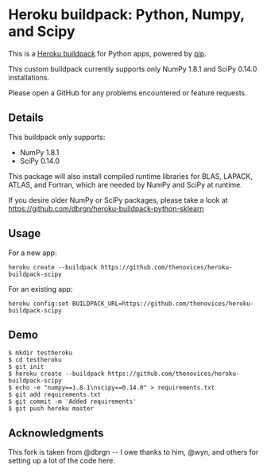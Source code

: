 Heroku buildpack: Python, Numpy, and Scipy
====================================================

This is a [Heroku buildpack](http://devcenter.heroku.com/articles/buildpacks)
for Python apps, powered by [pip](http://www.pip-installer.org/).

This custom buildpack currently supports only NumPy 1.8.1 and SciPy 0.14.0
installations.

Please open a GitHub for any problems encountered or feature requests.

Details
-------

This buildpack only supports:

- NumPy 1.8.1
- SciPy 0.14.0

This package will also install compiled runtime libraries for BLAS, LAPACK,
ATLAS, and Fortran, which are needed by NumPy and SciPy at runtime.

If you desire older NumPy or SciPy packages, please take a look at
https://github.com/dbrgn/heroku-buildpack-python-sklearn

Usage
-----
For a new app:

    heroku create --buildpack https://github.com/thenovices/heroku-buildpack-scipy

For an existing app:

    heroku config:set BUILDPACK_URL=https://github.com/thenovices/heroku-buildpack-scipy

Demo
----

    $ mkdir testheroku
    $ cd testheroku
    $ git init
    $ heroku create --buildpack https://github.com/thenovices/heroku-buildpack-scipy
    $ echo -e "numpy==1.8.1\nscipy==0.14.0" > requirements.txt
    $ git add requirements.txt
    $ git commit -m 'Added requirements'
    $ git push heroku master


Acknowledgments
---------------

This fork is taken from @dbrgn -- I owe thanks to him, @wyn, and others for
setting up a lot of the code here.
